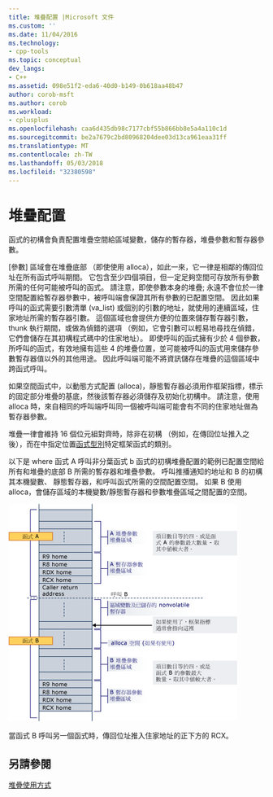 ```yaml
---
title: 堆疊配置 |Microsoft 文件
ms.custom: ''
ms.date: 11/04/2016
ms.technology:
- cpp-tools
ms.topic: conceptual
dev_langs:
- C++
ms.assetid: 098e51f2-eda6-40d0-b149-0b618aa48b47
author: corob-msft
ms.author: corob
ms.workload:
- cplusplus
ms.openlocfilehash: caa6d435db98c7177cbf55b866bb8e5a4a110c1d
ms.sourcegitcommit: be2a7679c2bd80968204dee03d13ca961eaa31ff
ms.translationtype: MT
ms.contentlocale: zh-TW
ms.lasthandoff: 05/03/2018
ms.locfileid: "32380598"
---
```

# <a name="stack-allocation"></a>堆疊配置
函式的初構會負責配置堆疊空間給區域變數，儲存的暫存器，堆疊參數和暫存器參數。  
  
 [參數] 區域會在堆疊底部 （即使使用 alloca），如此一來，它一律是相鄰的傳回位址在所有函式呼叫期間。 它包含至少四個項目，但一定足夠空間可存放所有參數所需的任何可能被呼叫的函式。 請注意，即使參數本身的堆疊; 永遠不會位於一律空間配置給暫存器參數中，被呼叫端會保證其所有參數的已配置空間。 因此如果呼叫的函式需要引數清單 (va_list) 或個別的引數的地址，就使用的連續區域，住家地址所需的暫存器引數。 這個區域也會提供方便的位置來儲存暫存器引數，thunk 執行期間，或做為偵錯的選項 （例如，它會引數可以輕易地尋找在偵錯，它們會儲存在其初構程式碼中的住家地址）。 即使呼叫的函式擁有少於 4 個參數，所呼叫的函式，有效地擁有這些 4 的堆疊位置，並可能被呼叫的函式用來儲存參數暫存器值以外的其他用途。  因此呼叫端可能不將資訊儲存在堆疊的這個區域中跨函式呼叫。  
  
 如果空間函式中，以動態方式配置 (alloca)，靜態暫存器必須用作框架指標，標示的固定部分堆疊的基底，然後該暫存器必須儲存及初始化初構中。 請注意，使用 alloca 時，來自相同的呼叫端呼叫同一個被呼叫端可能會有不同的住家地址做為暫存器參數。  
  
 堆疊一律會維持 16 個位元組對齊時，除非在初構 （例如，在傳回位址推入之後），而在中指定位置[函式型別](../build/function-types.md)特定框架函式的類別。  
  
 以下是 where 函式 A 呼叫非分葉函式 b 函式的初構堆疊配置的範例已配置空間給所有和堆疊的底部 B 所需的暫存器和堆疊參數。 呼叫推播通知的地址和 B 的初構其本機變數、 靜態暫存器，和呼叫函式所需的空間配置空間。 如果 B 使用 alloca，會儲存區域的本機變數/靜態暫存器和參數堆疊區域之間配置的空間。  
  
 ![AMD 轉換範例](../build/media/vcamd_conv_ex_5.png "vcAmd_conv_ex_5")  
  
 當函式 B 呼叫另一個函式時，傳回位址推入住家地址的正下方的 RCX。  
  
## <a name="see-also"></a>另請參閱  
 [堆疊使用方式](../build/stack-usage.md)
